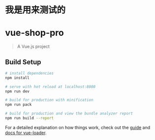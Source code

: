 # 我是用来测试的


# vue-shop-pro

> A Vue.js project

## Build Setup

``` bash
# install dependencies
npm install

# serve with hot reload at localhost:8080
npm run dev

# build for production with minification
npm run pack

# build for production and view the bundle analyzer report
npm run build --report
```

For a detailed explanation on how things work, check out the [guide](http://vuejs-templates.github.io/webpack/) and [docs for vue-loader](http://vuejs.github.io/vue-loader).

